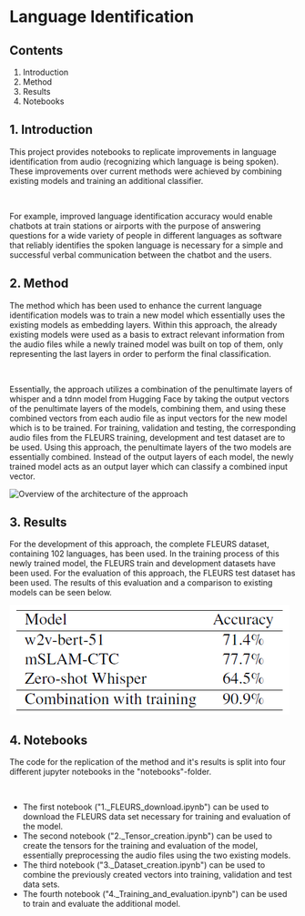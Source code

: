# Language Identification

## Contents
1. Introduction
2. Method
3. Results
4. Notebooks

## 1. Introduction
This project provides notebooks to replicate improvements in language identification from audio (recognizing which language is being spoken). These improvements over current methods were achieved by combining existing models and training an additional classifier.

<br>

For example, improved language identification accuracy would enable chatbots at train stations or airports with the purpose of answering questions for a wide variety of people in different languages as software that reliably identifies the spoken language is necessary for a simple and successful verbal communication between the chatbot and the users.

## 2. Method
The method which has been used to enhance the current language identification models was to train a new model which essentially uses the existing models as embedding layers. Within this approach, the already existing models were used as a basis to extract relevant information from the audio files while a newly trained model was built on top of them, only representing the last layers in order to perform the final classification.

<br>

Essentially, the approach utilizes a combination of the penultimate layers of whisper and a tdnn model from Hugging Face by taking the output vectors of the penultimate layers of the models, combining them, and using these combined vectors from each audio file as input vectors for the new model which is to be trained. For training, validation and testing, the corresponding audio files from the FLEURS training, development and test dataset are to be used. Using this approach, the penultimate layers of the two models are essentially combined. Instead of the output layers of each model, the newly trained model acts as an output layer which can classify a combined input vector.

![Overview of the architecture of the approach](/images/method.png "Method Architecture")

## 3. Results
For the development of this approach, the complete FLEURS dataset, containing 102 languages, has been used. In the training process of this newly trained model, the FLEURS train and development datasets have been used. For the evaluation of this approach, the FLEURS test dataset has been used. The results of this evaluation and a comparison to existing models can be seen below.

![Overview of the results of the approach](images/results.png "Method Results")

## 4. Notebooks
The code for the replication of the method and it's results is split into four different jupyter notebooks in the "notebooks"-folder. 

<br>

- The first notebook ("1._FLEURS_download.ipynb") can be used to download the FLEURS data set necessary for training and evaluation of the model.
- The second notebook ("2._Tensor_creation.ipynb") can be used to create the tensors for the training and evaluation of the model, essentially preprocessing the audio files using the two existing models.
- The third notebook ("3._Dataset_creation.ipynb") can be used to combine the previously created vectors into training, validation and test data sets.
- The fourth notebook ("4._Training_and_evaluation.ipynb") can be used to train and evaluate the additional model.
